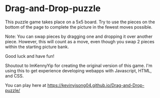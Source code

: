 # Drag-and-Drop-puzzle
This puzzle game takes place on a 5x5 board. Try to use the pieces on the bottom of the page to complete the picture in the fewest moves possible.

Note: You can swap pieces by dragging one and dropping it over another piece. However, this will count as a move, even though you swap 2 pieces within the starting picture bank.

Good luck and have fun!


Shoutout to ImKennyYip for creating the original version of this game. I'm using this to get experience developing webapps with Javascript, HTML, and CSS.

You can play here at https://kevinyjsong04.github.io/Drag-and-Drop-puzzle/
